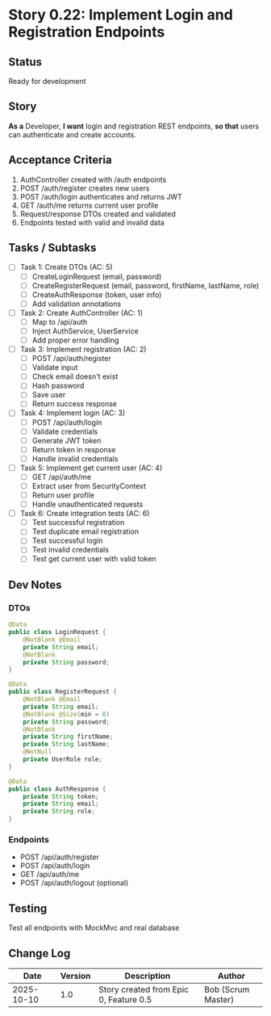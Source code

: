 # Story 0.22: Implement Login and Registration Endpoints

## Status
Ready for development

## Story
**As a** Developer,
**I want** login and registration REST endpoints,
**so that** users can authenticate and create accounts.

## Acceptance Criteria
1. AuthController created with /auth endpoints
2. POST /auth/register creates new users
3. POST /auth/login authenticates and returns JWT
4. GET /auth/me returns current user profile
5. Request/response DTOs created and validated
6. Endpoints tested with valid and invalid data

## Tasks / Subtasks
- [ ] Task 1: Create DTOs (AC: 5)
  - [ ] CreateLoginRequest (email, password)
  - [ ] CreateRegisterRequest (email, password, firstName, lastName, role)
  - [ ] CreateAuthResponse (token, user info)
  - [ ] Add validation annotations
- [ ] Task 2: Create AuthController (AC: 1)
  - [ ] Map to /api/auth
  - [ ] Inject AuthService, UserService
  - [ ] Add proper error handling
- [ ] Task 3: Implement registration (AC: 2)
  - [ ] POST /api/auth/register
  - [ ] Validate input
  - [ ] Check email doesn't exist
  - [ ] Hash password
  - [ ] Save user
  - [ ] Return success response
- [ ] Task 4: Implement login (AC: 3)
  - [ ] POST /api/auth/login
  - [ ] Validate credentials
  - [ ] Generate JWT token
  - [ ] Return token in response
  - [ ] Handle invalid credentials
- [ ] Task 5: Implement get current user (AC: 4)
  - [ ] GET /api/auth/me
  - [ ] Extract user from SecurityContext
  - [ ] Return user profile
  - [ ] Handle unauthenticated requests
- [ ] Task 6: Create integration tests (AC: 6)
  - [ ] Test successful registration
  - [ ] Test duplicate email registration
  - [ ] Test successful login
  - [ ] Test invalid credentials
  - [ ] Test get current user with valid token

## Dev Notes

### DTOs
```java
@Data
public class LoginRequest {
    @NotBlank @Email
    private String email;
    @NotBlank
    private String password;
}

@Data
public class RegisterRequest {
    @NotBlank @Email
    private String email;
    @NotBlank @Size(min = 8)
    private String password;
    @NotBlank
    private String firstName;
    private String lastName;
    @NotNull
    private UserRole role;
}

@Data
public class AuthResponse {
    private String token;
    private String email;
    private String role;
}
```

### Endpoints
- POST /api/auth/register
- POST /api/auth/login
- GET /api/auth/me
- POST /api/auth/logout (optional)

## Testing
Test all endpoints with MockMvc and real database

## Change Log
| Date | Version | Description | Author |
|------|---------|-------------|--------|
| 2025-10-10 | 1.0 | Story created from Epic 0, Feature 0.5 | Bob (Scrum Master) |

